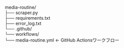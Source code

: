 media-routine/<br>
├── scraper.py<br>
├── requirements.txt<br>
├── error_log.txt<br>
└── .github/<br>
    └── workflows/<br>
        └── media-routine.yml ← GitHub Actionsワークフロー<br>
